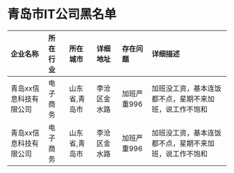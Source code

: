 # 青岛市IT公司黑名单


| 企业名称 | 所在行业 | 所在城市 | 详细地址 | 存在问题 | 详细描述 |
| :----- | :------ | :------ | :------ | :----- | :------ |
青岛xx信息科技有限公司|电子商务|山东省,青岛市|李沧区金水路|加班严重996|加班没工资，基本连饭都不点，星期不来加班，说工作不饱和
青岛xx信息科技有限公司|电子商务|山东省,青岛市|李沧区金水路|加班严重996|加班没工资，基本连饭都不点，星期不来加班，说工作不饱和
